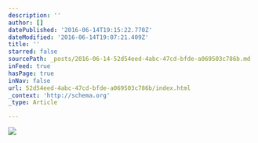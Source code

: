 ```yaml
---
description: ''
author: []
datePublished: '2016-06-14T19:15:22.770Z'
dateModified: '2016-06-14T19:07:21.409Z'
title: ''
starred: false
sourcePath: _posts/2016-06-14-52d54eed-4abc-47cd-bfde-a069503c786b.md
inFeed: true
hasPage: true
inNav: false
url: 52d54eed-4abc-47cd-bfde-a069503c786b/index.html
_context: 'http://schema.org'
_type: Article

---
```

![](https://the-grid-user-content.s3-us-west-2.amazonaws.com/cedefb22-ce82-4ed7-954c-ad8a6d4b0034.jpg)
